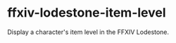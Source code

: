 ffxiv-lodestone-item-level
==========================

Display a character's item level in the FFXIV Lodestone.

